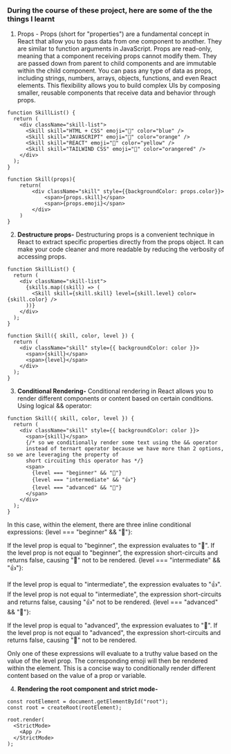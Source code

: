 ### During the course of these project, here are some of the the things I learnt
1. Props - 
Props (short for "properties") are a fundamental concept in React that allow you to pass data from one component to another. They are similar to function arguments in JavaScript. Props are read-only, meaning that a component receiving props cannot modify them. They are passed down from parent to child components and are immutable within the child component. You can pass any type of data as props, including strings, numbers, arrays, objects, functions, and even React elements. This flexibility allows you to build complex UIs by composing smaller, reusable components that receive data and behavior through props.

```
function SkillList() {
  return (
    <div className="skill-list">
      <Skill skill="HTML + CSS" emoji="💪" color="blue" />
      <Skill skill="JAVASCRIPT" emoji="💪" color="orange" />
      <Skill skill="REACT" emoji="💪" color="yellow" />
      <Skill skill="TAILWIND CSS" emoji="👶" color="orangered" /> 
    </div>
  );
}

function Skill(props){
    return(
        <div className="skill" style={{backgroundColor: props.color}}>
            <span>{props.skill}</span>
            <span>{props.emoji}</span>
        </div>
    )
}

```

2. **Destructure props-** Destructuring props is a convenient technique in React to extract specific properties directly from the props object. It can make your code cleaner and more readable by reducing the verbosity of accessing props.

```
function SkillList() {
  return (
    <div className="skill-list">
      {skills.map((skill) => (
        <Skill skill={skill.skill} level={skill.level} color={skill.color} />
      ))}
    </div>
  );
}

function Skill({ skill, color, level }) {
  return (
    <div className="skill" style={{ backgroundColor: color }}>
      <span>{skill}</span>
      <span>{level}</span>
    </div>
  );
}
```

3. **Conditional Rendering-** Conditional rendering in React allows you to render different components or content based on certain conditions. 
Using logical && operator:
```
function Skill({ skill, color, level }) {
  return (
    <div className="skill" style={{ backgroundColor: color }}>
      <span>{skill}</span>
      {/* so we conditionally render some text using the && operator 
      instead of ternart operator because we have more than 2 options, so we are leveraging the property of
      short circuiting this operator has */}
      <span>
        {level === "beginner" && "👶"}
        {level === "intermediate" && "👍"}
        {level === "advanced" && "💪"}
      </span>
    </div>
  );
}
```
In this case, within the <span> element, there are three inline conditional expressions:
{level === "beginner" && "👶"}:

If the level prop is equal to "beginner", the expression evaluates to "👶".
If the level prop is not equal to "beginner", the expression short-circuits and returns false, causing "👶" not to be rendered.
{level === "intermediate" && "👍"}:

If the level prop is equal to "intermediate", the expression evaluates to "👍".
If the level prop is not equal to "intermediate", the expression short-circuits and returns false, causing "👍" not to be rendered.
{level === "advanced" && "💪"}:

If the level prop is equal to "advanced", the expression evaluates to "💪".
If the level prop is not equal to "advanced", the expression short-circuits and returns false, causing "💪" not to be rendered.

Only one of these expressions will evaluate to a truthy value based on the value of the level prop. The corresponding emoji will then be rendered within the <span> element. This is a concise way to conditionally render different content based on the value of a prop or variable.

4. **Rendering the root component and strict mode-**
```
const rootElement = document.getElementById("root");
const root = createRoot(rootElement);

root.render(
  <StrictMode>
    <App />
  </StrictMode>
);
```